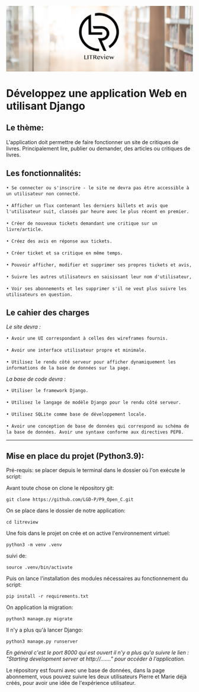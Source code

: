 <p align="center">
<img src="Litreview_P9.png">
</p>


# Développez une application Web en utilisant Django

## Le thème: 

L'application doit permettre de faire fonctionner un site de critiques de livres. Principalement lire,  publier ou demander, des articles ou critiques de livres. 

## Les fonctionnalités:

    • Se connecter ou s'inscrire - le site ne devra pas être accessible à un utilisateur non connecté.

    • Afficher un flux contenant les derniers billets et avis que l'utilisateur suit, classés par heure avec le plus récent en premier.

    • Créer de nouveaux tickets demandant une critique sur un livre/article.

    • Créez des avis en réponse aux tickets.

    • Créer ticket et sa critique en même temps.

    • Pouvoir afficher, modifier et supprimer ses propres tickets et avis,

    • Suivre les autres utilisateurs en saisissant leur nom d'utilisateur,

    • Voir ses abonnements et les supprimer s'il ne veut plus suivre les utilisateurs en question.

## Le cahier des charges

*Le site devra :*

    • Avoir une UI correspondant à celles des wireframes fournis.

    • Avoir une interface utilisateur propre et minimale.

    • Utilisez le rendu côté serveur pour afficher dynamiquement les informations de la base de données sur la page.

*La base de code devra :*

    • Utiliser le framework Django.

    • Utilisez le langage de modèle Django pour le rendu côté serveur.

    • Utilisez SQLite comme base de développement locale.

    • Avoir une conception de base de données qui correspond au schéma de la base de données. Avoir une syntaxe conforme aux directives PEP8.

----------


## Mise en place du projet (Python3.9):

Pré-requis: se placer depuis le terminal dans le dossier où l'on exécute le script:

Avant toute chose on clone le répository git:

    git clone https://github.com/LGD-P/P9_Open_C.git


On se place dans le dossier de notre application: 

    cd litreview

Une fois dans le projet on crée et on active l'environnement virtuel:

    python3 -m venv .venv

suivi de:

    source .venv/bin/activate

Puis on lance l'installation des modules nécessaires au fonctionnement du script:

    pip install -r requirements.txt


On application la migration: 

    python3 manage.py migrate

Il n'y a plus qu'à lancer Django:

    python3 manage.py runserver


*En général c'est le port 8000 qui est ouvert il n'y a plus qu'a suivre le lien : "Starting development server at http://......." pour accéder à l'application.*


Le répository est fourni avec une base de données,  dans la page abonnement, vous pouvez suivre les deux utilisateurs Pierre et Marie déjà créés, pour avoir une idée de l'expérience utilisateur.









